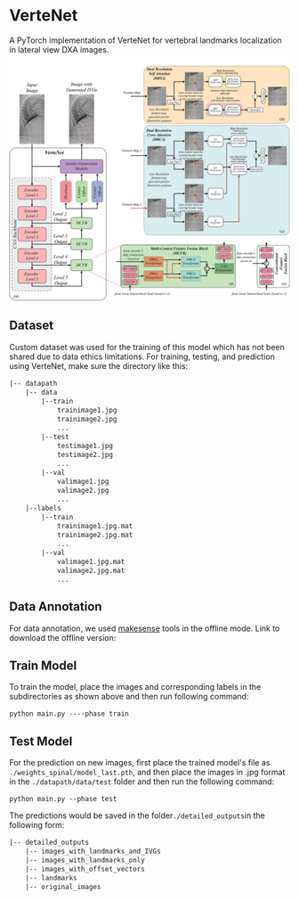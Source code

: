 # VerteNet
A PyTorch implementation of VerteNet for vertebral landmarks localization in lateral view DXA images.
![Network Architecture](result/architecture.png)

## Dataset
Custom dataset was used for the training of this model which has not been shared due to data ethics limitations. 
For training, testing, and prediction using VerteNet, make sure the directory like this:
```                           
|-- datapath     
    |-- data
        |--train
            trainimage1.jpg
            trainimage2.jpg
            ...
        |--test
            testimage1.jpg
            testimage2.jpg
            ...
        |--val
            valimage1.jpg
            valimage2.jpg
            ...        
    |--labels
        |--train
            trainimage1.jpg.mat
            trainimage2.jpg.mat
            ...
        |--val
            valimage1.jpg.mat
            valimage2.jpg.mat
            ...     
```
## Data Annotation
For data annotation, we used [makesense](https://github.com/SkalskiP/make-sense?tab=readme-ov-file) tools in the offline mode. Link to download the offline version: 

## Train Model
To train the model, place the images and corresponding labels in the subdirectories as shown above and then run following command:
```
python main.py ----phase train
```

## Test Model
For the prediction on new images, first place the trained model's file as `./weights_spinal/model_last.pth`, and then place the images in .jpg format in the  `./datapath/data/test` folder and then run the following command:
```
python main.py --phase test 
```
The predictions would be saved in the folder`./detailed_outputs`in the following form:
```
|-- detailed_outputs
    |-- images_with_landmarks_and_IVGs
    |-- images_with_landmarks_only
    |-- images_with_offset_vectors
    |-- landmarks
    |-- original_images
```

